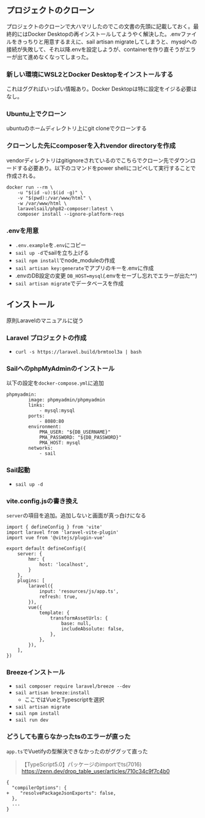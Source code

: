 ## プロジェクトのクローン

プロジェクトのクローンで大ハマリしたのでこの文書の先頭に記載しておく。最終的にはDocker Desktopの再インストールしてようやく解決した。.envファイルをきっちりと用意するまえに、sail artisan migrateしてしまうと、mysqlへの接続が失敗して、それ以降.envを設定しようが、containerを作り直そうがエラーが出て進めなくなってしまった。

### 新しい環境にWSL2とDocker Desktopをインストールする

これはググればいっぱい情報あり。Docker Desktopは特に設定をイジる必要はなし。

### Ubuntu上でクローン

ubuntuのホームディレクトリ上にgit cloneでクローンする

### クローンした先にcomposerを入れvendor directoryを作成

vendorディレクトリはgitignoreされているのでこちらでクローン先でダウンロードする必要あり。以下のコマンドをpower shellにコピペして実行することで作成される。
```
docker run --rm \
    -u "$(id -u):$(id -g)" \
    -v "$(pwd):/var/www/html" \
    -w /var/www/html \
    laravelsail/php82-composer:latest \
    composer install --ignore-platform-reqs
```
### .envを用意

- `.env.example`を`.env`にコピー
- `sail up -d`でsailを立ち上げる
- `sail npm install`でnode_moduleの作成
- `sail artisan key:generate`でアプリのキーを.envに作成
- .envのDB設定の変更 `DB_HOST=mysql`(.envをセーブし忘れでエラーが出た^^)
- `sail artisan migrate`でデータベースを作成

## インストール

原則Laravelのマニュアルに従う

### Laravel プロジェクトの作成
- `curl -s https://laravel.build/brmtool3a | bash`

### SailへのphpMyAdminのインストール
以下の設定を`docker-compose.yml`に追加
```
phpmyadmin:
        image: phpmyadmin/phpmyadmin
        links:
            - mysql:mysql
        ports:
            - 8080:80
        environment:
            PMA_USER: "${DB_USERNAME}"
            PMA_PASSWORD: "${DB_PASSWORD}"
            PMA_HOST: mysql
        networks:
            - sail
```

### Sail起動
- `sail up -d`

### vite.config.jsの書き換え
`server`の項目を追加。追加しないと画面が真っ白けになる
```
import { defineConfig } from 'vite'
import laravel from 'laravel-vite-plugin'
import vue from '@vitejs/plugin-vue'

export default defineConfig({
    server: {
        hmr: {
            host: 'localhost',
        }
    },
    plugins: [
        laravel({
            input: 'resources/js/app.ts',
            refresh: true,
        }),
        vue({
            template: {
                transformAssetUrls: {
                    base: null,
                    includeAbsolute: false,
                },
            },
        }),
    ],
})
```

### Breezeインストール
- `sail composer require laravel/breeze --dev`
- `sail artisan breeze:install`
    - ここではVueとTypescriptを選択
- `sail artisan migrate`
- `sail npm install`
- `sail run dev`


### どうしても直らなかったtsのエラーが直った
`app.ts`でVuetifyの型解決できなかったのがググッて直った

> 【TypeScript5.0】パッケージのimportでts(7016) https://zenn.dev/drop_table_user/articles/710c34c9f7c4b0
```
{
  "compilerOptions": {
+    "resolvePackageJsonExports": false,
  },
  ...
}
```